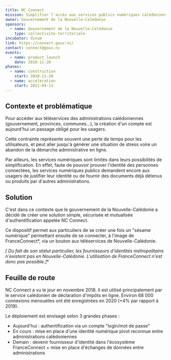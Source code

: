 ```yaml
---
title: NC Connect
mission: Simplifier l'accès aux services publics numériques calédoniens
owner: Gouvernement de la Nouvelle-Calédonie
sponsors:
  - name: Gouvernement de la Nouvelle-Calédonie
    type: collectivite-territoriale
incubator: dinum
link: https://connect.gouv.nc/
contact: connect@gouv.nc
events:
  - name: product_launch
    date: 2018-11-20
phases:
  - name: construction
    start: 2018-11-20
  - name: acceleration
    start: 2021-04-13
---
```

## Contexte et problématique

Pour accéder aux téléservices des administrations calédoniennes (gouvernement, provinces, communes...), la création d'un compte est aujourd'hui un passage obligé pour les usagers.

Cette contrainte représente souvent une perte de temps pour les utilisateurs, et peut aller jusqu'à générer une situation de stress voire un abandon de la démarche administrative en ligne.

Par ailleurs, les services numériques sont limités dans leurs possibilités de simplification. En effet, faute de pouvoir prouver l'identité des personnes connectées, les services numériques publics demandent encore aux usagers de justifier leur identité ou de fournir des documents déjà détenus ou produits par d'autres administrations.

## Solution

C'est dans ce contexte que le gouvernement de la Nouvelle-Calédonie a décidé de créer une solution simple, sécurisée et mutualisée d'authentification appelée NC Connect.

Ce dispositif permet aux particuliers de se créer une fois un "sésame numérique" permettant ensuite de se connecter, à l'image de FranceConnect*, via un bouton aux téléservices de Nouvelle-Calédonie.

*\[ Du fait de son statut particulier, les fournisseurs d'identités métropolitains n'existent pas en Nouvelle-Calédonie. L'utilisation de FranceConnect n'est donc pas possible.]**

## Feuille de route

NC Connect a vu le jour en novembre 2018. Il est utilisé principalement par le service calédonien de déclaration d'impôts en ligne. Environ 68 000 connexions mensuelles ont été enregistrées en 2020 (+4% par rapport à 2019).

Le déploiement est envisagé selon 3 grandes phases :

* Aujourd'hui : authentification via un compte "login/mot de passe" 
* En cours : mise en place d'une identité numérique pivot reconnue entre administrations calédoniennes 
* Demain : devenir fournisseur d'identité dans l'écosystème FranceConnect + mise en place d'échanges de données entre administrations